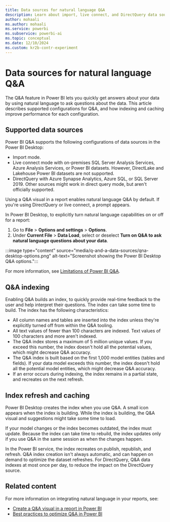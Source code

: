 ```yaml
---
title: Data sources for natural language Q&A
description: Learn about import, live connect, and DirectQuery data sources for Power BI natural language Q&A. Understand Q&A indexing and caching.
author: mohaali
ms.author: mohaali
ms.service: powerbi
ms.subservice: powerbi-ai
ms.topic: conceptual
ms.date: 12/10/2024
ms.custom: kr2b-contr-experiment
---
```


# Data sources for natural language Q&A

The Q&A feature in Power BI lets you quickly get answers about your data by using natural language to ask questions about the data. This article describes supported configurations for Q&A, and how indexing and caching improve performance for each configuration.

## Supported data sources

Power BI Q&A supports the following configurations of data sources in the Power BI Desktop:

- Import mode.
- Live connect mode with on-premises SQL Server Analysis Services, Azure Analysis Services, or Power BI datasets. However, DirectLake and Lakehouse Power BI datasets are not supported.
- DirectQuery with Azure Synapse Analytics, Azure SQL, or SQL Server 2019. Other sources might work in direct query mode, but aren't officially supported.

Using a Q&A visual in a report enables natural language Q&A by default. If you're using DirectQuery or live connect, a prompt appears.

In Power BI Desktop, to explicitly turn natural language capabilities on or off for a report:

1. Go to **File** > **Options and settings** > **Options**.
1. Under **Current File** > **Data Load**, select or deselect **Turn on Q&A to ask natural language questions about your data**.

:::image type="content" source="media/q-and-a-data-sources/qna-desktop-options.png" alt-text="Screenshot showing the Power BI Desktop Q&A options.":::

For more information, see [Limitations of Power BI Q&A](q-and-a-limitations.md).

<a name="how-does-indexing-work-with-qa"></a>
## Q&A indexing

Enabling Q&A builds an index, to quickly provide real-time feedback to the user and help interpret their questions. The index can take some time to build. The index has the following characteristics:

- All column names and tables are inserted into the index unless they're explicitly turned off from within the Q&A tooling.
- All text values of fewer than 100 characters are indexed. Text values of 100 characters and more aren't indexed.
- The Q&A index stores a maximum of 5 million unique values. If you exceed this number, the index doesn't hold all the potential values, which might decrease Q&A accuracy.
- The Q&A index is built based on the first 1,000 model entities (tables and fields). If your data model exceeds this number, the index doesn't hold all the potential model entities, which might decrease Q&A accuracy.
- If an error occurs during indexing, the index remains in a partial state, and recreates on the next refresh.

## Index refresh and caching

Power BI Desktop creates the index when you use Q&A. A small icon appears when the index is building. While the index is building, the Q&A visual and suggestions might take some time to load.

If your model changes or the index becomes outdated, the index must update. Because the index can take time to rebuild, the index updates only if you use Q&A in the same session as when the changes happen.

In the Power BI service, the index recreates on publish, republish, and refresh. Q&A index creation isn't always automatic, and can happen on demand to optimize the dataset refreshes. For DirectQuery, Q&A data indexes at most once per day, to reduce the impact on the DirectQuery source.

## Related content

For more information on integrating natural language in your reports, see:

* [Create a Q&A visual in a report in Power BI](../visuals/power-bi-visualization-q-and-a.md)
* [Best practices to optimize Q&A in Power BI](q-and-a-best-practices.md)
